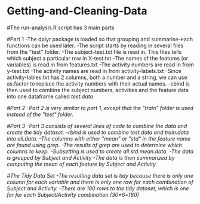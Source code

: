 # Getting-and-Cleaning-Data
#The run-analysis.R script has 3 main parts

#Part 1
-The dplyr package is loaded so that grouping and summarise-each functions can be used later.
-The script starts by reading in several files from the "test" folder.
-The subject-test.txt file is read in. This files tells which subject a particular row in X-test.txt
-The names of the features (or variables) is read in from features.txt
-The activity numbers are read in from y-test.txt
-The activity names are read in from activity-labels.txt
-Since activity-lables.txt has 2 columns, both a number and a string, we can use as.factor to replace the activity numbers with their actual names.
-cbind is then used to combine the subject numbers, activities and the feature data into one dataframe called <i>test.data<i>

#Part 2
-Part 2 is very similar to part 1, except that the "train" folder is used instead of the "test" folder.

#Part 3 
-Part 3 consists of several lines of code to combine the data and create the tidy dataset.
-rbind is used to combine test.data and train.data into all.data.
-The columns with either "mean" or "std" in the feature name are found using grep.
-The results of grep are used to determine which columns to keep.
-Subsetting is used to create all.std.mean.data.
-The data is grouped by Subject and Activity 
-The data is then summarized by computing the mean of each feature by Subject and Activity

#The Tidy Data Set
-The resulting data set is tidy because there is only one column for each variable and there is only one row for each combination of Subject and Activity.
-There are 180 rows to the tidy dataset, which is one for for each Subject/Activity combination (30*6=180)